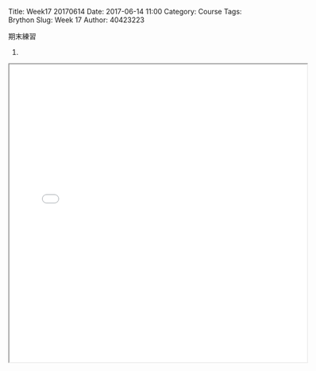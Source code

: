 Title: Week17 20170614 
Date: 2017-06-14 11:00
Category: Course
Tags: Brython
Slug: Week 17
Author: 40423223

期末練習

<!-- PELICAN_END_SUMMARY -->

1.
<iframe src="./../data/w17/40423223.html"width="600"height="600"></iframe>
